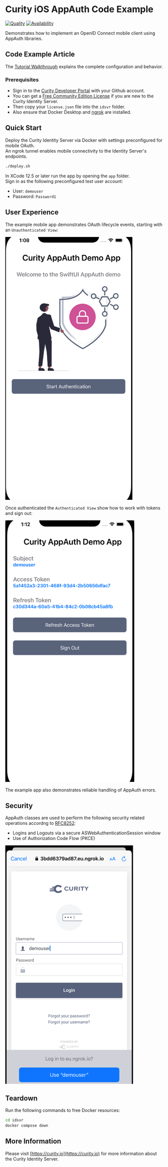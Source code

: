 # Curity iOS AppAuth Code Example

[![Quality](https://img.shields.io/badge/quality-demo-red)](https://curity.io/resources/code-examples/status/)
[![Availability](https://img.shields.io/badge/availability-source-blue)](https://curity.io/resources/code-examples/status/)

Demonstrates how to implement an OpenID Connect mobile client using AppAuth libraries.

## Code Example Article

The [Tutorial Walkthrough](https://curity.io/resources/learn/swift-ios-appauth) explains the complete configuration and behavior.

### Prerequisites

- Sign in to the [Curity Developer Portal](https://developer.curity.io/) with your Github account.
- You can get a [Free Community Edition License](https://curity.io/product/community/) if you are new to the Curity Identity Server.
- Then copy your `license.json` file into the `idsvr` folder.
- Also ensure that Docker Desktop and [ngrok](https://ngrok.com/docs) are installed.

## Quick Start

Deploy the Curity Identity Server via Docker with settings preconfigured for mobile OAuth.\
An ngrok tunnel enables mobile connectivity to the Identity Server's endpoints.

```bash
./deploy.sh
```

In XCode 12.5 or later run the app by opening the `app` folder.\
Sign in as the following preconfigured test user account:

- User: `demouser`
- Password: `Password1`

## User Experience

The example mobile app demonstrates OAuth lifecycle events, starting with an `Unauthenticated View`:

![Unauthenticated View](images/ios-unauthenticated-view.png)

Once authenticated the `Authenticated View` show how to work with tokens and sign out:

![Authenticated View](images/ios-authenticated-view.png)

The example app also demonstrates reliable handling of AppAuth errors.

## Security

AppAuth classes are used to perform the following security related operations accordng to [RFC8252](https://datatracker.ietf.org/doc/html/rfc8252):

* Logins and Logouts via a secure ASWebAuthenticationSession window
* Use of Authorization Code Flow (PKCE)

![Secure Window](images/secure-login-window.png)

## Teardown

Run the following commands to free Docker resources:

```bash
cd idsvr
docker compose down
```

## More Information

Please visit [https://curity.io](https://curity.io) for more information about the Curity Identity Server.
